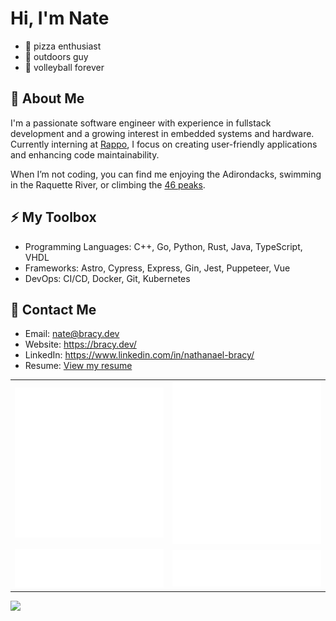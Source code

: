# Hi, I'm Nate

 - 🍕 pizza enthusiast
 - 🌳 outdoors guy
 - 🏐 volleyball forever

## 🔭 About Me

I'm a passionate software engineer with experience in fullstack development and a growing interest in embedded systems and hardware. Currently interning at [Rappo](https://buildrappo.com), I focus on creating user-friendly applications and enhancing code maintainability.

When I’m not coding, you can find me enjoying the Adirondacks, swimming in the Raquette River, or climbing the [46 peaks](https://adk46er.org/).

## ⚡ My Toolbox

- Programming Languages: C++, Go, Python, Rust, Java, TypeScript, VHDL
- Frameworks: Astro, Cypress, Express, Gin, Jest, Puppeteer, Vue
- DevOps: CI/CD, Docker, Git, Kubernetes

## 📨 Contact Me

 - Email: nate@bracy.dev
 - Website: https://bracy.dev/
 - LinkedIn: https://www.linkedin.com/in/nathanael-bracy/
 - Resume: [View my resume](https://github.com/servusdei2018/servusdei2018/blob/main/Resume.pdf)

<table>
  <tr>
    <td align="center">
      <img src="https://github.com/servusdei2018/servusdei2018/blob/main/metrics.classic.svg">
    </td>
    <td align="center">
      <img src="https://github.com/servusdei2018/servusdei2018/blob/main/metrics.plugin.achievements.svg">
    </td>
  </tr>
  <tr>
    <td align="center">
      <img src="https://github.com/servusdei2018/servusdei2018/blob/main/metrics.plugin.languages.svg">
    </td>
    <td align="center">
      <img src="https://github.com/servusdei2018/servusdei2018/blob/main/metrics.plugin.reactions.svg">
    </td>
  </tr>
</table>
<a href="https://holopin.io/@servusdei2018"><img src="https://holopin.io/api/user/board?user=servusdei2018"></a>

